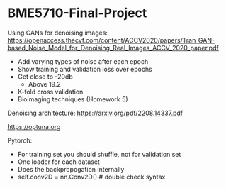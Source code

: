 # BME5710-Final-Project

Using GANs for denoising images:
https://openaccess.thecvf.com/content/ACCV2020/papers/Tran_GAN-based_Noise_Model_for_Denoising_Real_Images_ACCV_2020_paper.pdf

- Add varying types of noise after each epoch
- Show training and validation loss over epochs
- Get close to -20db
    - Above 19.2
- K-fold cross validation
- Bioimaging techniques (Homework 5)

Denoising architecture:
https://arxiv.org/pdf/2208.14337.pdf


https://optuna.org

Pytorch:

- For training set you should shuffle, not for validation set
- One loader for each dataset
- Does the backpropogation internally 
- self.conv2D = nn.Conv2D() # double check syntax